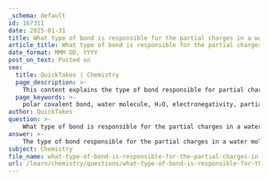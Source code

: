 ```yaml
---
_schema: default
id: 167311
date: 2025-01-31
title: What type of bond is responsible for the partial charges in a water molecule?
article_title: What type of bond is responsible for the partial charges in a water molecule?
date_format: MMM DD, YYYY
post_on_text: Posted on
seo:
  title: QuickTakes | Chemistry
  page_description: >-
    This content explains the type of bond responsible for partial charges in a water molecule, detailing how polar covalent bonds lead to hydrogen bonding and contribute to water's unique properties.
  page_keywords: >-
    polar covalent bond, water molecule, H₂O, electronegativity, partial charges, hydrogen bonds, cohesion, adhesion, solvent properties
author: QuickTakes
question: >-
    What type of bond is responsible for the partial charges in a water molecule?
answer: >-
    The type of bond responsible for the partial charges in a water molecule is a polar covalent bond. In a water molecule (H₂O), the oxygen atom is more electronegative than the hydrogen atoms, which means it has a stronger attraction for the shared electrons. This unequal sharing of electrons results in a partial negative charge on the oxygen atom and a partial positive charge on each hydrogen atom. \n\nThese partial charges are crucial because they lead to the formation of hydrogen bonds between water molecules and other polar molecules. Hydrogen bonds are relatively weak electrostatic interactions that occur between the partially negatively charged oxygen of one water molecule and the partially positively charged hydrogen of another. This property of water contributes to its unique characteristics, such as high cohesion and adhesion, and its effectiveness as a solvent for many substances. \n\nIn summary, the polar covalent bonds within the water molecule create the partial charges that facilitate hydrogen bonding, which is essential for many of water's properties.
subject: Chemistry
file_name: what-type-of-bond-is-responsible-for-the-partial-charges-in-a-water-molecule.md
url: /learn/chemistry/questions/what-type-of-bond-is-responsible-for-the-partial-charges-in-a-water-molecule
---
```


&nbsp;